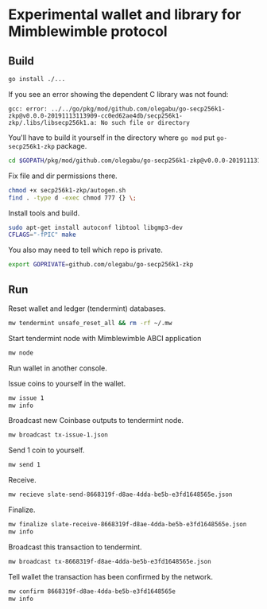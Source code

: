 #  Experimental wallet and library for Mimblewimble protocol

## Build

```bash
go install ./...
```

If you see an error showing the dependent C library was not found:
```
gcc: error: ../../go/pkg/mod/github.com/olegabu/go-secp256k1-zkp@v0.0.0-20191113113909-cc0ed62ae4db/secp256k1-zkp/.libs/libsecp256k1.a: No such file or directory
```
You'll have to build it yourself in the directory where `go mod` put `go-secp256k1-zkp` package.
```bash
cd $GOPATH/pkg/mod/github.com/olegabu/go-secp256k1-zkp@v0.0.0-20191113113909-cc0ed62ae4db/
```
Fix file and dir permissions there.
```bash
chmod +x secp256k1-zkp/autogen.sh
find . -type d -exec chmod 777 {} \;
```
Install tools and build.
```bash
sudo apt-get install autoconf libtool libgmp3-dev
CFLAGS="-fPIC" make
```

You also may need to tell which repo is private.
```bash
export GOPRIVATE=github.com/olegabu/go-secp256k1-zkp
```

## Run

Reset wallet and ledger (tendermint) databases.
```bash
mw tendermint unsafe_reset_all && rm -rf ~/.mw 
``` 

Start tendermint node with Mimblewimble ABCI application
```bash
mw node
``` 

Run wallet in another console. 

Issue coins to yourself in the wallet.
```bash
mw issue 1
mw info
```
Broadcast new Coinbase outputs to tendermint node.
```bash
mw broadcast tx-issue-1.json
```
Send 1 coin to yourself.
```bash
mw send 1
```
Receive.
```bash
mw recieve slate-send-8668319f-d8ae-4dda-be5b-e3fd1648565e.json
```
Finalize.
```bash
mw finalize slate-receive-8668319f-d8ae-4dda-be5b-e3fd1648565e.json
mw info
```
Broadcast this transaction to tendermint.
```bash
mw broadcast tx-8668319f-d8ae-4dda-be5b-e3fd1648565e.json
```
Tell wallet the transaction has been confirmed by the network.
```bash
mw confirm 8668319f-d8ae-4dda-be5b-e3fd1648565e
mw info
```


